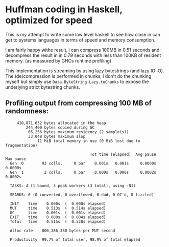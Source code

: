 # Huffman coding in Haskell, optimized for speed
This is my attempt to write some low level haskell to see how close in can get to
systems languages in terms of speed and memory consumption.

I am fairly happy withe result, i can compress 100MB in 0.51 seconds and decompress the result in in 0.79 seconds
with less than 100KB of resident memory. (as measured by GHCs runtime profiling)

This implementation is streaming by using lazy bytestrings (and lazy IO :O).
The (de)compression is performed in chunks, i don't do the chunking myself but simply use
`Data.ByteString.Lazy.toChunks` to expose the underlying strict bytestring chunks.

## Profiling output from compressing 100 MB of randomness:
```
     410,871,032 bytes allocated in the heap
         244,400 bytes copied during GC
          65,256 bytes maximum residency (2 sample(s))
          33,048 bytes maximum slop
              11 MiB total memory in use (0 MiB lost due to fragmentation)

                                     Tot time (elapsed)  Avg pause  Max pause
  Gen  0        93 colls,     0 par    0.001s   0.001s     0.0000s    0.0000s
  Gen  1         2 colls,     0 par    0.000s   0.000s     0.0002s    0.0002s

  TASKS: 4 (1 bound, 3 peak workers (3 total), using -N1)

  SPARKS: 0 (0 converted, 0 overflowed, 0 dud, 0 GC'd, 0 fizzled)

  INIT    time    0.000s  (  0.000s elapsed)
  MUT     time    0.513s  (  0.514s elapsed)
  GC      time    0.001s  (  0.001s elapsed)
  EXIT    time    0.000s  (  0.004s elapsed)
  Total   time    0.515s  (  0.520s elapsed)

  Alloc rate    800,386,380 bytes per MUT second

  Productivity  99.7% of total user, 98.9% of total elapsed
```

